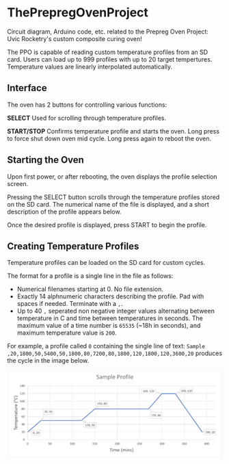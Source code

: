 # ThePrepregOvenProject
Circuit diagram, Arduino code, etc. related to the Prepreg Oven Project: Uvic Rocketry's custom composite curing oven! 

The PPO is capable of reading custom temperature profiles from an SD card. Users can load up to 999 profiles with up to 20 target tempertures. Temperature values are linearly interpolated automatically.

## Interface
The oven has 2 buttons for controlling various functions:

**SELECT** Used for scrolling through temperature profiles.

**START/STOP** Confirms temperature profile and starts the oven. Long press to force shut down oven mid cycle. Long press again to reboot the oven.

## Starting the Oven
Upon first power, or after rebooting, the oven displays the profile selection screen. 

Pressing the SELECT button scrolls through the temperature profiles stored on the SD card. The numerical name of the file is displayed, and a short description of the profile appears below.

Once the desired profile is displayed, press START to begin the profile.

## Creating Temperature Profiles
Temperature profiles can be loaded on the SD card for custom cycles.

The format for a profile is a single line in the file as follows:
- Numerical filenames starting at 0. No file extension.
- Exactly 14 alphnumeric characters describing the profile. Pad with spaces if needed. Terminate with a `,`.
- Up to 40 `,` seperated non negative integer values alternating between temperature in C and time between temperatures in seconds. The maximum value of a time number is `65535` (~18h in seconds), and maximum temperature value is `200`.

For example, a profile called `0` containing the single line of text: `Sample        ,20,1800,50,5400,50,1800,80,7200,80,1800,120,1800,120,3600,20` produces the cycle in the image below.

![Sample Profile](/images/sampleProfile.png)